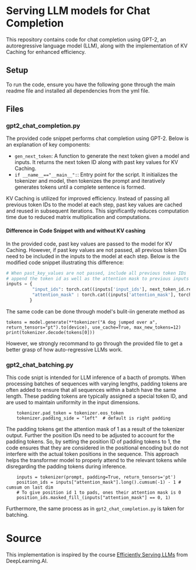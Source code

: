 # Serving LLM models for Chat Completion

This repository contains code for chat completion using GPT-2, an autoregressive language model (LLM), along with the implementation of KV Caching for enhanced efficiency.

## Setup

To run the code, ensure you have the following gone through the main readme file and installed all dependencies from the yml file.

## Files

### gpt2_chat_completion.py

The provided code snippet performs chat completion using GPT-2. Below is an explanation of key components:

- `gen_next_token`: A function to generate the next token given a model and inputs. It returns the next token ID along with past key values for KV Caching.
- `if __name__=="__main__":`: Entry point for the script. It initializes the tokenizer and model, then tokenizes the prompt and iteratively generates tokens until a complete sentence is formed.

KV Caching is utilized for improved efficiency. Instead of passing all previous token IDs to the model at each step, past key values are cached and reused in subsequent iterations. This significantly reduces computation time due to reduced matrix multiplication and computations.

#### Difference in Code Snippet with and without KV cashing

In the provided code, past key values are passed to the model for KV Caching. However, if past key values are not passed, all previous token IDs need to be included in the inputs to the model at each step. Below is the modified code snippet illustrating this difference:

```python
# When past_key_values are not passed, include all previous token IDs
# append the token id as well as the attention mask to previous inputs
inputs = {
          "input_ids": torch.cat((inputs['input_ids'], next_token_id.reshape((1, 1))), dim=1),    
          "attention_mask" : torch.cat((inputs['attention_mask'], torch.tensor([[1]])), dim=1), 
         }
```

The same code can be done through model's bulit-iin generate method as 
```
tokens = model.generate(**tokenizer("A dog jumped over a", return_tensors="pt").to(device), use_cache=True, max_new_tokens=12)
print(tokenizer.decode(tokens[0]))
```

However, we strongly recommand to go through the provided file to get a better grasp of how auto-regressive LLMs work.


### gpt2_chat_batching.py
This code snipt is intended for LLM inference of a bacth of prompts. 
When processing batches of sequences with varying lengths, padding tokens are often added to ensure that all sequences within a batch have the same length. These padding tokens are typically assigned a special token ID, and are used to maintain uniformity in the input dimensions.
```
    tokenizer.pad_token = tokenizer.eos_token
    tokenizer.padding_side = "left"  # default is right padding
```

The padding tokens get the attention mask of 1 as a result of the tokenizer output. Further the position IDs need to be adjusted to account for the padding tokens. So, by setting the position ID of padding tokens to 1, the code ensures that they are considered in the positional encoding but do not interfere with the actual token positions in the sequence. This approach helps the transformer model to properly attend to the relevant tokens while disregarding the padding tokens during inference.
```
    inputs = tokenizer(prompt, padding=True, return_tensors='pt')
    position_ids = inputs["attention_mask"].long().cumsum(-1) - 1 # cumsum on last dim
    # To give position id 1 to pads, ones their attention mask is 0
    position_ids.masked_fill_(inputs["attention_mask"] == 0, 1) 
```

Furthermore, the same process as in `gpt2_chat_completion.py` is taken for batching.

# Source
This implementation is inspired by the course [Efficiently Serving LLMs](https://learn.deeplearning.ai/courses/efficiently-serving-llms) from DeepLearning.AI.